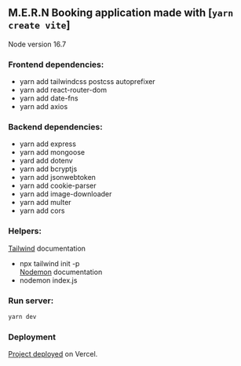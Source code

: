 ## M.E.R.N Booking application made with [`yarn create vite`]
Node version 16.7

### Frontend dependencies:

- yarn add tailwindcss postcss autoprefixer
- yarn add react-router-dom
- yarn add date-fns
- yarn add axios

### Backend dependencies:

- yarn add express
- yarn add mongoose
- yard add dotenv
- yarn add bcryptjs
- yarn add jsonwebtoken
- yarn add cookie-parser
- yarn add image-downloader
- yarn add multer
- yarn add cors

### Helpers:

[Tailwind](https://tailwindcss.com/docs) documentation
- npx tailwind init -p <br />
[Nodemon](https://www.npmjs.com/package/nodemon) documentation
- nodemon index.js

### Run server:

```bash
yarn dev
```

### Deployment
[Project deployed](https://mymernbooking.vercel.app) on Vercel.